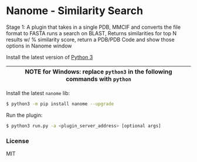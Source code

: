 # Nanome - Similarity Search

Stage 1: A plugin that takes in a single PDB, MMCIF and converts the file format to FASTA runs a search on BLAST, Returns similarities for top N results w/ % similarity score, return a PDB/PDB Code and show those options in Nanome window

Install the latest version of [Python 3](https://www.python.org/downloads/)

| NOTE for Windows: replace `python3` in the following commands with `python` |
| - |

Install the latest `nanome` lib:
```sh
$ python3 -m pip install nanome --upgrade
```

Run the plugin:
```sh
$ python3 run.py -a <plugin_server_address> [optional args]
```

### License

MIT
